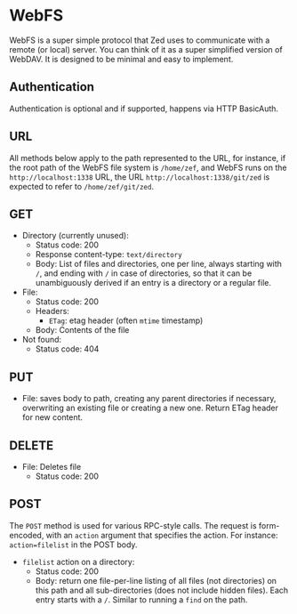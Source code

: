 WebFS
=====

WebFS is a super simple protocol that Zed uses to communicate with a remote (or
local) server. You can think of it as a super simplified version of WebDAV. It
is designed to be minimal and easy to implement.

Authentication
--------------

Authentication is optional and if supported, happens via HTTP BasicAuth.

URL
---

All methods below apply to the path represented to the URL, for instance, if
the root path of the WebFS file system is `/home/zef`, and WebFS runs on the
`http://localhost:1338` URL, the URL `http://localhost:1338/git/zed` is expected
to refer to `/home/zef/git/zed`.

GET
---

* Directory (currently unused):
    * Status code: 200
    * Response content-type: `text/directory`
    * Body: List of files and directories, one per line, always starting with `/`,
      and ending with `/` in case of directories, so that it can be unambiguously
      derived if an entry is a directory or a regular file.
* File:
    * Status code: 200
    * Headers:
        * `ETag`: etag header (often `mtime` timestamp)
    * Body: Contents of the file
* Not found:
    * Status code: 404

PUT
---
* File: saves body to path, creating any parent directories if necessary,
  overwriting an existing file or creating a new one. Return ETag header
  for new content.

DELETE
------
* File: Deletes file
    * Status code: 200

POST
----
The `POST` method is used for various RPC-style calls. The request is
form-encoded, with an `action` argument that specifies the action. For instance:
`action=filelist` in the POST body.

* `filelist` action on a directory:
    * Status code: 200
    * Body: return one file-per-line listing of all files (not directories) on
      this path and all sub-directories (does not include hidden files). Each
      entry starts with a `/`. Similar to running a `find` on the path.



